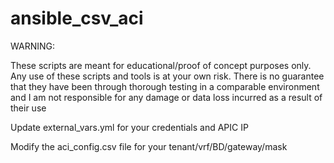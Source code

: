 # ansible_csv_aci
WARNING:

These scripts are meant for educational/proof of concept purposes only. Any use of these scripts and tools is at your own risk. There is no guarantee that they have been through thorough testing in a comparable environment and I am not responsible for any damage or data loss incurred as a result of their use

Update external_vars.yml for your credentials and APIC IP

Modify the aci_config.csv file for your tenant/vrf/BD/gateway/mask
